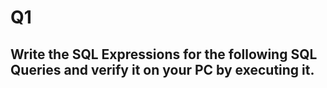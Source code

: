 # Q1

## Write the SQL Expressions for the following SQL Queries and verify it on your PC by executing it.
